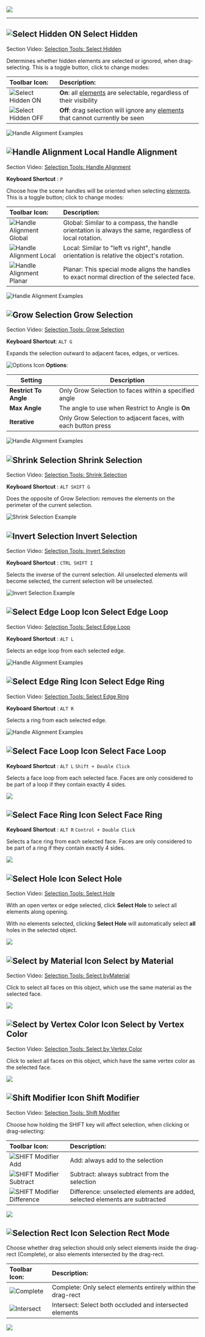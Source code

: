 <div class="site"><a href="https://youtu.be/Ta3HkV_qHTc"><img src="images/VidLink_GettingStarted_Slim.png"></a></div>

---

## ![Select Hidden ON](images/icons/Selection_SelectHidden-ON.png) Select Hidden

<div class="video-link">
Section Video: <a href="https://youtu.be/le7AchazndE?list=PLrJfHfcFkLM-b6_N-musBp4MFaEnxpF6y">Selection Tools: Select Hidden</a>
</div>

Determines whether hidden elements are selected or ignored, when drag-selecting. This is a toggle button, click to change modes:

|**Toolbar Icon:** |**Description:** |
|:---|:---|
| ![Select Hidden ON](images/icons/Selection_SelectHidden-ON.png) | **On**: all [elements](fundamentals#editing-meshes) are selectable, regardless of their visibility |
| ![Select Hidden OFF](images/icons/Selection_SelectHidden-OFF.png) |  **Off**: drag selection will ignore any [elements](fundamentals#editing-meshes) that cannot currently be seen |

![Handle Alignment Examples](images/SelectHidden_Example.png)


## ![Handle Alignment Local](images/icons/HandleAlign_Local.png) Handle Alignment

<div class="video-link">
Section Video: <a href="https://youtu.be/C9sXO4sNhKM?list=PLrJfHfcFkLM-b6_N-musBp4MFaEnxpF6y">Selection Tools: Handle Alignment</a>
</div>

**Keyboard Shortcut** : `P`

Choose how the scene handles will be oriented when selecting [elements](fundamentals#editing-meshes). This is a toggle button; click to change modes:

|**Toolbar Icon:** |**Description:** |
|:---|:---|
| ![Handle Alignment Global](images/icons/HandleAlign_World.png) | Global: Similar to a compass, the handle orientation is always the same, regardless of local rotation. |
| ![Handle Alignment Local](images/icons/HandleAlign_Local.png) | Local: Similar to "left vs right", handle orientation is relative the object's rotation. |
| ![Handle Alignment Planar](images/icons/HandleAlign_Plane.png) | Planar: This special mode aligns the handles to exact normal direction of the selected face. |

![Handle Alignment Examples](images/HandleAlign_ExamplesWithTextAndIcons.png)


<a id="grow"></a>
## ![Grow Selection](images/icons/Selection_Grow.png) Grow Selection

<div class="video-link">
Section Video: <a href="https://youtu.be/yX29De1bcUE?list=PLrJfHfcFkLM-b6_N-musBp4MFaEnxpF6y">Selection Tools: Grow Selection</a>
</div>

**Keyboard Shortcut**: `ALT G`

Expands the selection outward to adjacent faces, edges, or vertices.

![Options Icon](images/icons/Options.png) **Options**:

Setting | Description
--- | ---
**Restrict To Angle** | Only Grow Selection to faces within a specified angle
**Max Angle** | The angle to use when Restrict to Angle is **On**
**Iterative** | Only Grow Selection to adjacent faces, with each button press

![Handle Alignment Examples](images/GrowSelection_Example.png)


## ![Shrink Selection](images/icons/Selection_Shrink.png) Shrink Selection

<div class="video-link">
Section Video: <a href="https://youtu.be/1z2sDcHF69o?list=PLrJfHfcFkLM-b6_N-musBp4MFaEnxpF6y">Selection Tools: Shrink Selection</a>
</div>

**Keyboard Shortcut** : `ALT SHIFT G`

Does the opposite of Grow Selection: removes the elements on the perimeter of the current selection.

![Shrink Selection Example](images/ShrinkSelection_Example.png)


## ![Invert Selection](images/icons/Selection_Invert.png) Invert Selection

<div class="video-link">
Section Video: <a href="https://youtu.be/Dj9qHeCIZwY?list=PLrJfHfcFkLM-b6_N-musBp4MFaEnxpF6y">Selection Tools: Invert Selection</a>
</div>

**Keyboard Shortcut** : `CTRL SHIFT I`

Selects the inverse of the current selection. All unselected elements will become selected, the current selection will be unselected.

![Invert Selection Example](images/InvertSelection_Example.png)


## ![Select Edge Loop Icon](images/icons/Selection_Loop.png) Select Edge Loop

<div class="video-link">
Section Video: <a href="https://youtu.be/gh_cV_lkI6s?list=PLrJfHfcFkLM-b6_N-musBp4MFaEnxpF6y">Selection Tools: Select Edge Loop</a>
</div>

**Keyboard Shortcut** : `ALT L`

Selects an edge loop from each selected edge.

![Handle Alignment Examples](images/Selection_LoopExample.png)


## ![Select Edge Ring Icon](images/icons/Selection_Ring.png) Select Edge Ring

<div class="video-link">
Section Video: <a href="https://youtu.be/sVZgWycaZ4M?list=PLrJfHfcFkLM-b6_N-musBp4MFaEnxpF6y">Selection Tools: Select Edge Ring</a>
</div>

**Keyboard Shortcut** : `ALT R`

Selects a ring from each selected edge.

![Handle Alignment Examples](images/Selection_RingExample.png)


## ![Select Face Loop Icon](images/icons/Selection_Loop_Face.png) Select Face Loop

<!-- <div class="video-link">
Section Video: <a href="https://youtu.be/gh_cV_lkI6s?list=PLrJfHfcFkLM-b6_N-musBp4MFaEnxpF6y">Selection Tools: Select Face Loop</a>
</div>
 -->
**Keyboard Shortcut** : `ALT L` `Shift + Double Click`

Selects a face loop from each selected face. Faces are only considered to be part of a loop if they contain exactly 4 sides.

![](images/SelectFaceLoop_Example.png)


## ![Select Face Ring Icon](images/icons/Selection_Ring_Face.png) Select Face Ring

<!-- <div class="video-link">
Section Video: <a href="https://youtu.be/sVZgWycaZ4M?list=PLrJfHfcFkLM-b6_N-musBp4MFaEnxpF6y">Selection Tools: Select Face Ring</a>
</div> -->

**Keyboard Shortcut** : `ALT R` `Control + Double Click`

Selects a face ring from each selected face. Faces are only considered to be part of a ring if they contain exactly 4 sides.

![](images/SelectFaceRing_Example.png)


## ![Select Hole Icon](images/icons/Selection_SelectHole.png) Select Hole

<div class="video-link">
Section Video: <a href="https://www.youtube.com/watch?v=kqfcaxmRT-8&index=6&list=PL1GU9r7hfosDHqJBqsBzkrLRDOH2EXCMa">Selection Tools: Select Hole</a>
</div>

With an open vertex or edge selected, click **Select Hole** to select all elements along opening.

With no elements selected, clicking **Select Hole** will automatically select **all** holes in the selected object.

![](images/Example_SelectHole.png)


## ![Select by Material Icon](images/icons/Selection_SelectByMaterial.png) Select by Material

<div class="video-link">
Section Video: <a href="https://www.youtube.com/watch?v=OAyQ-hf45NA&index=2&list=PL1GU9r7hfosDHqJBqsBzkrLRDOH2EXCMa">Selection Tools: Select byMaterial</a>
</div>

Click to select all faces on this object, which use the same material as the selected face.

![](images/Example_SelectByMaterial.png)


## ![Select by Vertex Color Icon](images/icons/Selection_SelectByVertexColor.png) Select by Vertex Color

<div class="video-link">
Section Video: <a href="https://www.youtube.com/watch?v=_LxVLz8AbMg&index=1&list=PL1GU9r7hfosDHqJBqsBzkrLRDOH2EXCMa">Selection Tools: Select by Vertex Color</a>
</div>

Click to select all faces on this object, which have the same vertex color as the selected face.

![](images/Example_SelectByVertexColor.png)


## ![Shift Modifier Icon](images/icons/Selection_ShiftDifference.png) Shift Modifier

<div class="video-link">
Section Video: <a href="https://www.youtube.com/watch?v=2bOdeAZ3EJU&index=5&list=PL1GU9r7hfosDHqJBqsBzkrLRDOH2EXCMa">Selection Tools: Shift Modifier</a>
</div>

Choose how holding the SHIFT key will affect selection, when clicking or drag-selecting:

|**Toolbar Icon**: |**Description:** |
|:---|:---|
| ![SHIFT Modifier Add](images/icons/Selection_ShiftAdd.png) |Add: always add to the selection |
| ![SHIFT Modifier Subtract](images/icons/Selection_ShiftSubtract.png) |Subtract: always subtract from the selection |
| ![SHIFT Modifier Difference](images/icons/Selection_ShiftDifference.png) |Difference: unselected elements are added, selected elements are subtracted |

![](images/ShiftModifier_Example.png)


## ![Selection Rect Icon](images/icons/Selection_Rect_Intersect.png) Selection Rect Mode

Choose whether drag selection should only select elements inside the drag-rect (Complete), or also elements intersected by the drag-rect.

|**Toolbar Icon**: |**Description:** |
|:---|:---|
| ![Complete](images/icons/Selection_Rect_Complete.png) |Complete: Only select elements entirely within the drag-rect |
| ![Intersect](images/icons/Selection_Rect_Intersect.png) |Intersect: Select both occluded and intersected elements |

![](images/DragRect_Example.png)


